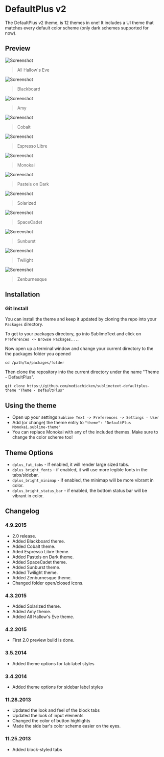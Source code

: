 # DefaultPlus v2
The DefaultPlus v2 theme, is 12 themes in one! It includes a UI theme that matches every default color scheme (only dark schemes supported for now).


## Preview
![Screenshot](https://raw.githubusercontent.com/mediachicken/sublimetext-defaultplus-theme/master/previews/all-hallows-eve.png)
> All Hallow's Eve

![Screenshot](https://raw.githubusercontent.com/mediachicken/sublimetext-defaultplus-theme/master/previews/blackboard.png)
> Blackboard

![Screenshot](https://raw.githubusercontent.com/mediachicken/sublimetext-defaultplus-theme/master/previews/amy.png)
> Amy

![Screenshot](https://raw.githubusercontent.com/mediachicken/sublimetext-defaultplus-theme/master/previews/cobalt.png)
> Cobalt

![Screenshot](https://raw.githubusercontent.com/mediachicken/sublimetext-defaultplus-theme/master/previews/espresso-libre.png)
> Espresso Libre

![Screenshot](https://raw.githubusercontent.com/mediachicken/sublimetext-defaultplus-theme/master/previews/monokai.png)
> Monokai

![Screenshot](https://raw.githubusercontent.com/mediachicken/sublimetext-defaultplus-theme/master/previews/pastels-on-dark.png)
> Pastels on Dark

![Screenshot](https://raw.githubusercontent.com/mediachicken/sublimetext-defaultplus-theme/master/previews/solarized.png)
> Solarized

![Screenshot](https://raw.githubusercontent.com/mediachicken/sublimetext-defaultplus-theme/master/previews/spacecadet.png)
> SpaceCadet

![Screenshot](https://raw.githubusercontent.com/mediachicken/sublimetext-defaultplus-theme/master/previews/sunburst.png)
> Sunburst

![Screenshot](https://raw.githubusercontent.com/mediachicken/sublimetext-defaultplus-theme/master/previews/twilight.png)
> Twilight

![Screenshot](https://raw.githubusercontent.com/mediachicken/sublimetext-defaultplus-theme/master/previews/zenburnesque.png)
> Zenburnesque

## Installation
### Git Install

You can install the theme and keep it updated by cloning the repo into your `Packages` directory.

To get to your packages directory, go into SublimeText and click on `Preferences -> Browse Packages...`.

Now open up a terminal window and change your current directory to the the packages folder you opened

`cd /path/to/packages/folder`


Then clone the repository into the current directory under the name "Theme - DefaultPlus".

`git clone https://github.com/mediachicken/sublimetext-defaultplus-theme "Theme - DefaultPlus"`


## Using the theme
- Open up your settings `Sublime Text -> Preferences -> Settings - User`
- Add (or change) the theme entry to `"theme": "DefaultPlus Monokai.sublime-theme"`
- You can replace Monokai with any of the included themes. Make sure to change the color scheme too!


## Theme Options
- `dplus_fat_tabs` - If enabled, it will render large sized tabs.
- `dplus_bright_fonts` - if enabled, it will use more legible fonts in the tabs/sidebar.
- `dplus_bright_minimap` - if enabled, the minimap will be more vibrant in color.
- `dplus_bright_status_bar` - if enabled, the bottom status bar will be vibrant in color.


## Changelog
### 4.9.2015
- 2.0 release.
- Added Blackboard theme.
- Added Cobalt theme.
- Aded Espresso Libre theme.
- Added Pastels on Dark theme.
- Added SpaceCadet theme.
- Added Sunburst theme.
- Added Twilight theme.
- Added Zenburnesque theme.
- Changed folder open/closed icons.

### 4.3.2015
- Added Solarized theme.
- Added Amy theme.
- Added All Hallow's Eve theme.

### 4.2.2015
- First 2.0 preview build is done.

### 3.5.2014
- Added theme options for tab label styles

### 3.4.2014
- Added theme options for sidebar label styles

### 11.28.2013
- Updated the look and feel of the block tabs
- Updated the look of input elements
- Changed the color of button highlights
- Made the side bar's color scheme easier on the eyes.

### 11.25.2013
- Added block-styled tabs

